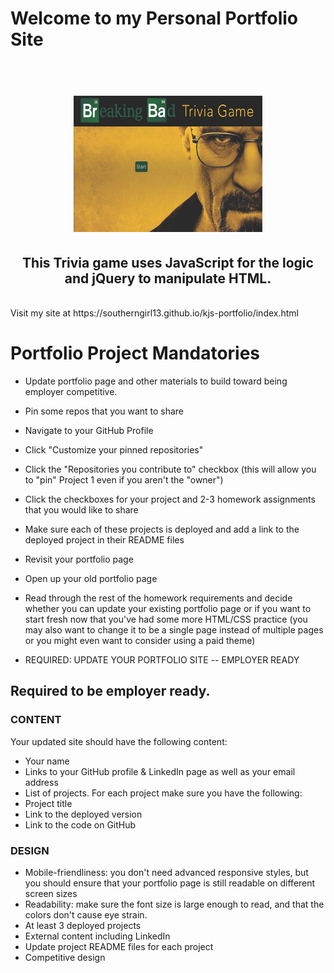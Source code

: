 
# Welcome to my Personal Portfolio Site

<h1 align="center">
  <br>
  <img src="https://github.com/Southerngirl13/TriviaGame/blob/master/assets/images/breakin.jpg" width="60%">
</h1>

<h2 align="center">
This Trivia game uses JavaScript for the logic and jQuery to manipulate HTML. 
</h2>
<br>
Visit my site at https://southerngirl13.github.io/kjs-portfolio/index.html

# Portfolio Project Mandatories
* Update portfolio page and other materials to build toward being employer competitive.

* Pin some repos that you want to share
* Navigate to your GitHub Profile
* Click "Customize your pinned repositories"
* Click the "Repositories you contribute to" checkbox (this will allow you to "pin" Project 1 even if you aren't the "owner")
* Click the checkboxes for your project and 2-3 homework assignments that you would like to share
* Make sure each of these projects is deployed and add a link to the deployed project in their README files
* Revisit your portfolio page
* Open up your old portfolio page
* Read through the rest of the homework requirements and decide whether you can update your existing portfolio page or if you want to start fresh now that you've had some more HTML/CSS practice (you may also want to change it to be a single page instead of multiple pages or you might even want to consider using a paid theme)
* REQUIRED: UPDATE YOUR PORTFOLIO SITE -- EMPLOYER READY


## Required to be employer ready.
### CONTENT
Your updated site should have the following content:
- Your name
- Links to your GitHub profile & LinkedIn page as well as your email address
- List of projects. For each project make sure you have the following:
- Project title
- Link to the deployed version
- Link to the code on GitHub
### DESIGN

- Mobile-friendliness: you don't need advanced responsive styles, but you should ensure that your portfolio page is still readable on different screen sizes
- Readability: make sure the font size is large enough to read, and that the colors don't cause eye strain.
- At least 3 deployed projects
- External content including LinkedIn
- Update project README files for each project 
- Competitive design